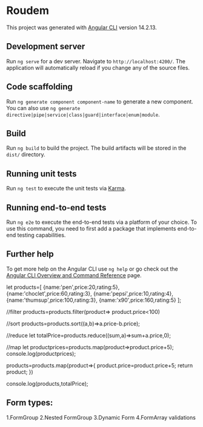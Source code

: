 # Roudem

This project was generated with [Angular CLI](https://github.com/angular/angular-cli) version 14.2.13.

## Development server

Run `ng serve` for a dev server. Navigate to `http://localhost:4200/`. The application will automatically reload if you change any of the source files.

## Code scaffolding

Run `ng generate component component-name` to generate a new component. You can also use `ng generate directive|pipe|service|class|guard|interface|enum|module`.

## Build

Run `ng build` to build the project. The build artifacts will be stored in the `dist/` directory.

## Running unit tests

Run `ng test` to execute the unit tests via [Karma](https://karma-runner.github.io).

## Running end-to-end tests

Run `ng e2e` to execute the end-to-end tests via a platform of your choice. To use this command, you need to first add a package that implements end-to-end testing capabilities.

## Further help

To get more help on the Angular CLI use `ng help` or go check out the [Angular CLI Overview and Command Reference](https://angular.io/cli) page.

let products=[
{name:'pen',price:20,rating:5},
{name:'choclet',price:60,rating:3},
{name:'pepsi',price:10,rating:4},
{name:'thumsup',price:100,rating:3},
{name:'x90',price:160,rating:5}
];

//filter
products=products.filter(product=> product.price<100)

//sort
products=products.sort((a,b)=>a.price-b.price);

//reduce
let totalPrice=products.reduce((sum,a)=>sum+a.price,0);

//map
let productprices=products.map(product=>product.price+5);
console.log(productprices);

products=products.map(product=>{
product.price=product.price+5;
return product;
})

console.log(products,totalPrice);

Form types:
--------------------------
1.FormGroup
2.Nested FormGroup
3.Dynamic Form
4.FormArray
validations
